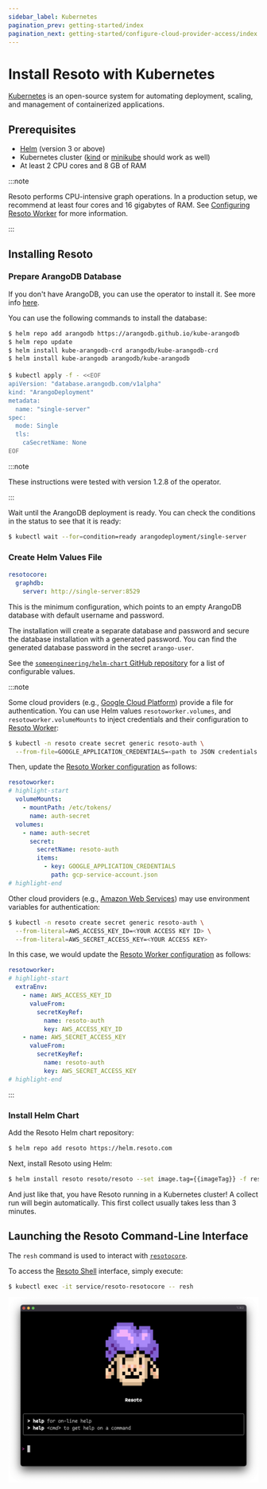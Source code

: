 ```yaml
---
sidebar_label: Kubernetes
pagination_prev: getting-started/index
pagination_next: getting-started/configure-cloud-provider-access/index
---
```


# Install Resoto with Kubernetes

[Kubernetes](https://kubernetes.io) is an open-source system for automating deployment, scaling, and management of containerized applications.

## Prerequisites

- [Helm](https://helm.sh) (version 3 or above)
- Kubernetes cluster ([kind](https://kind.sigs.k8s.io) or [minikube](https://minikube.sigs.k8s.io) should work as well)
- At least 2 CPU cores and 8 GB of RAM

:::note

Resoto performs CPU-intensive graph operations. In a production setup, we recommend at least four cores and 16 gigabytes of RAM. See [Configuring Resoto Worker](../../reference/configuration/worker.md#multi-core-machines) for more information.

:::

## Installing Resoto

### Prepare ArangoDB Database

If you don't have ArangoDB, you can use the operator to install it. See more info [here](https://arangodb.com/docs/stable/tutorials-kubernetes.html).

You can use the following commands to install the database:

```bash
$ helm repo add arangodb https://arangodb.github.io/kube-arangodb
$ helm repo update
$ helm install kube-arangodb-crd arangodb/kube-arangodb-crd
$ helm install kube-arangodb arangodb/kube-arangodb

$ kubectl apply -f - <<EOF
apiVersion: "database.arangodb.com/v1alpha"
kind: "ArangoDeployment"
metadata:
  name: "single-server"
spec:
  mode: Single
  tls:
    caSecretName: None
EOF
```

:::note

These instructions were tested with version 1.2.8 of the operator.

:::

Wait until the ArangoDB deployment is ready. You can check the conditions in the status to see that it is ready:

```bash
$ kubectl wait --for=condition=ready arangodeployment/single-server
```

### Create Helm Values File

```yaml title="resoto-values.yaml"
resotocore:
  graphdb:
    server: http://single-server:8529
```

This is the minimum configuration, which points to an empty ArangoDB database with default username and password.

The installation will create a separate database and password and secure the database installation with a generated password. You can find the generated database password in the secret `arango-user`.

See the [`someengineering/helm-chart` GitHub repository](https://github.com/someengineering/helm-charts/tree/main/charts/resoto) for a list of configurable values.

:::note

Some cloud providers (e.g., [Google Cloud Platform](../configure-cloud-provider-access/gcp.md)) provide a file for authentication. You can use Helm values `resotoworker.volumes`, and `resotoworker.volumeMounts` to inject credentials and their configuration to [Resoto Worker](../../concepts/components/worker.md):

```bash
$ kubectl -n resoto create secret generic resoto-auth \
  --from-file=GOOGLE_APPLICATION_CREDENTIALS=<path to JSON credentials file>
```

Then, update the [Resoto Worker configuration](../../reference/configuration/index.md) as follows:

```yaml
resotoworker:
# highlight-start
  volumeMounts:
    - mountPath: /etc/tokens/
      name: auth-secret
  volumes:
    - name: auth-secret
      secret:
        secretName: resoto-auth
        items:
          - key: GOOGLE_APPLICATION_CREDENTIALS
            path: gcp-service-account.json
# highlight-end
```

Other cloud providers (e.g., [Amazon Web Services](../configure-cloud-provider-access/aws.md)) may use environment variables for authentication:

```bash
$ kubectl -n resoto create secret generic resoto-auth \
  --from-literal=AWS_ACCESS_KEY_ID=<YOUR ACCESS KEY ID> \
  --from-literal=AWS_SECRET_ACCESS_KEY=<YOUR ACCESS KEY>
```

In this case, we would update the [Resoto Worker configuration](../../reference/configuration/index.md) as follows:

```yaml
resotoworker:
# highlight-start
  extraEnv:
    - name: AWS_ACCESS_KEY_ID
      valueFrom:
        secretKeyRef:
          name: resoto-auth
          key: AWS_ACCESS_KEY_ID
    - name: AWS_SECRET_ACCESS_KEY
      valueFrom:
        secretKeyRef:
          name: resoto-auth
          key: AWS_SECRET_ACCESS_KEY
# highlight-end
```

:::

### Install Helm Chart

Add the Resoto Helm chart repository:

```bash
$ helm repo add resoto https://helm.resoto.com
```

Next, install Resoto using Helm:

```bash
$ helm install resoto resoto/resoto --set image.tag={{imageTag}} -f resoto-values.yaml
```

And just like that, you have Resoto running in a Kubernetes cluster! A collect run will begin automatically. This first collect usually takes less than 3 minutes.

## Launching the Resoto Command-Line Interface

The `resh` command is used to interact with [`resotocore`](../../concepts/components/core.md).

To access the [Resoto Shell](../../concepts/components/shell.md) interface, simply execute:

```bash
$ kubectl exec -it service/resoto-resotocore -- resh
```

![Resoto Shell](./img/resoto-shell.png)
